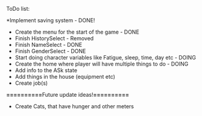 ToDo list:

*Implement saving system - DONE!


* Create the menu for the start of the game - DONE
* Finish HistorySelect - Removed
* Finish NameSelect - DONE
* Finish GenderSelect - DONE
* Start doing character variables like Fatigue, sleep, time, day etc - DOING
* Create the home where player will have multiple things to do - DOING
* Add info to the ASk state
* Add things in the house (equipment etc)
* Create job(s)




<b>==========</b>Future update ideas!<b>==========</b>

* Create Cats, that have hunger and other meters


